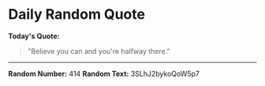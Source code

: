 # Daily Random Quote

**Today's Quote:**
> "Believe you can and you're halfway there."

---

**Random Number:** 414
**Random Text:** 3SLhJ2bykoQoW5p7
